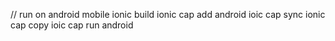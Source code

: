 
// run on android mobile
ionic build
ionic cap add android
ioic cap sync
ionic cap copy
ioic cap run android